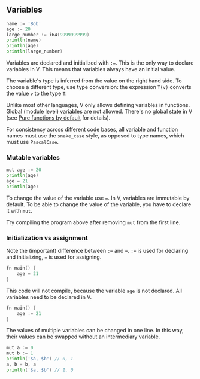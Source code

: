 ## Variables

```go
name := 'Bob'
age := 20
large_number := i64(9999999999)
println(name)
println(age)
println(large_number)
```

Variables are declared and initialized with `:=`. This is the only way to declare variables in V. This means that variables always have an initial value.

The variable's type is inferred from the value on the right hand side. To choose a different type, use type conversion: the expression `T(v)` converts the value `v` to the type `T`.

Unlike most other languages, V only allows defining variables in functions. Global (module level) variables are not allowed. There's no global state in V (see [Pure functions by default](https://github.com/vlang/v/blob/master/doc/docs.md#pure-functions-by-default) for details).

For consistency across different code bases, all variable and function names must use the `snake_case` style, as opposed to type names, which must use `PascalCase`.

### Mutable variables

```go
mut age := 20
println(age)
age = 21
println(age)
```

To change the value of the variable use `=`. In V, variables are immutable by default. To be able to change the value of the variable, you have to declare it with `mut`.

Try compiling the program above after removing `mut` from the first line.

### Initialization vs assignment

Note the (important) difference between `:=` and `=`. `:=` is used for declaring and initializing, `=` is used for assigning.

```go
fn main() {
	age = 21
}
```

This code will not compile, because the variable `age` is not declared. All variables need to be declared in V.

```go
fn main() {
	age := 21
}
```

The values of multiple variables can be changed in one line. In this way, their values can be swapped without an intermediary variable.

```go
mut a := 0
mut b := 1
println('$a, $b') // 0, 1
a, b = b, a
println('$a, $b') // 1, 0
```